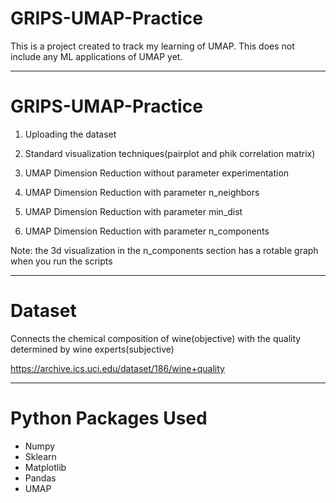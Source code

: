 # GRIPS-UMAP-Practice

This is a project created to track my learning of UMAP. This does not include any ML applications of UMAP yet.

---

# GRIPS-UMAP-Practice

1. Uploading the dataset

2. Standard visualization techniques(pairplot and phik correlation matrix)

3. UMAP Dimension Reduction without parameter experimentation

4. UMAP Dimension Reduction with parameter n_neighbors

5. UMAP Dimension Reduction with parameter min_dist

6. UMAP Dimension Reduction with parameter n_components


Note: the 3d visualization in the n_components section has a rotable graph when you run the scripts

---
# Dataset 

Connects the chemical composition of wine(objective) with the quality determined by wine experts(subjective)

https://archive.ics.uci.edu/dataset/186/wine+quality

---
# Python Packages Used

* Numpy
* Sklearn
* Matplotlib
* Pandas
* UMAP


